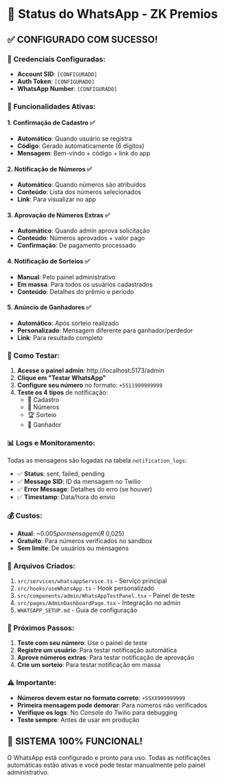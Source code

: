 # 📱 Status do WhatsApp - ZK Premios

## ✅ CONFIGURADO COM SUCESSO!

### 🔑 Credenciais Configuradas:
- **Account SID**: `[CONFIGURADO]`
- **Auth Token**: `[CONFIGURADO]`
- **WhatsApp Number**: `[CONFIGURADO]`

### 🚀 Funcionalidades Ativas:

#### 1. **Confirmação de Cadastro** ✅
- **Automático**: Quando usuário se registra
- **Código**: Gerado automaticamente (6 dígitos)
- **Mensagem**: Bem-vindo + código + link do app

#### 2. **Notificação de Números** ✅
- **Automático**: Quando números são atribuídos
- **Conteúdo**: Lista dos números selecionados
- **Link**: Para visualizar no app

#### 3. **Aprovação de Números Extras** ✅
- **Automático**: Quando admin aprova solicitação
- **Conteúdo**: Números aprovados + valor pago
- **Confirmação**: De pagamento processado

#### 4. **Notificação de Sorteios** ✅
- **Manual**: Pelo painel administrativo
- **Em massa**: Para todos os usuários cadastrados
- **Conteúdo**: Detalhes do prêmio e período

#### 5. **Anúncio de Ganhadores** ✅
- **Automático**: Após sorteio realizado
- **Personalizado**: Mensagem diferente para ganhador/perdedor
- **Link**: Para resultado completo

### 🧪 Como Testar:

1. **Acesse o painel admin**: http://localhost:5173/admin
2. **Clique em "Testar WhatsApp"**
3. **Configure seu número** no formato: `+5511999999999`
4. **Teste os 4 tipos** de notificação:
   - 📝 Cadastro
   - 🎯 Números
   - 🏆 Sorteio
   - 🎉 Ganhador

### 📊 Logs e Monitoramento:

Todas as mensagens são logadas na tabela `notification_logs`:
- ✅ **Status**: sent, failed, pending
- ✅ **Message SID**: ID da mensagem no Twilio
- ✅ **Error Message**: Detalhes do erro (se houver)
- ✅ **Timestamp**: Data/hora do envio

### 💰 Custos:

- **Atual**: ~$0.005 por mensagem (R$ 0,025)
- **Gratuito**: Para números verificados no sandbox
- **Sem limite**: De usuários ou mensagens

### 🔧 Arquivos Criados:

1. `src/services/whatsappService.ts` - Serviço principal
2. `src/hooks/useWhatsApp.ts` - Hook personalizado
3. `src/components/admin/WhatsAppTestPanel.tsx` - Painel de teste
4. `src/pages/AdminDashboardPage.tsx` - Integração no admin
5. `WHATSAPP_SETUP.md` - Guia de configuração

### 🎯 Próximos Passos:

1. **Teste com seu número**: Use o painel de teste
2. **Registre um usuário**: Para testar notificação automática
3. **Aprove números extras**: Para testar notificação de aprovação
4. **Crie um sorteio**: Para testar notificação em massa

### ⚠️ Importante:

- **Números devem estar no formato correto**: `+55XX999999999`
- **Primeira mensagem pode demorar**: Para números não verificados
- **Verifique os logs**: No Console do Twilio para debugging
- **Teste sempre**: Antes de usar em produção

## 🎉 SISTEMA 100% FUNCIONAL!

O WhatsApp está configurado e pronto para uso. Todas as notificações automáticas estão ativas e você pode testar manualmente pelo painel administrativo.

